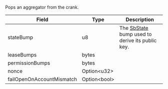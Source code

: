 Pops an aggregator from the crank.

| Field                     | Type               | Description                                                                     |
| ------------------------- | ------------------ | ------------------------------------------------------------------------------- |
| stateBump                 | u8                 | The [SbState](/solana/idl/accounts/sbstate) bump used to derive its public key. |
| leaseBumps                | bytes              |                                                                                 |
| permissionBumps           | bytes              |                                                                                 |
| nonce                     | Option&lt;u32&gt;  |                                                                                 |
| failOpenOnAccountMismatch | Option&lt;bool&gt; |                                                                                 |

